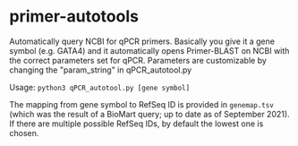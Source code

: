 # primer-autotools
Automatically query NCBI for qPCR primers. Basically you give it a gene symbol (e.g. GATA4) and it automatically opens Primer-BLAST on NCBI with the correct parameters set for qPCR. Parameters are customizable by changing the "param_string" in qPCR_autotool.py

Usage:
`python3 qPCR_autotool.py [gene symbol]`

The mapping from gene symbol to RefSeq ID is provided in `genemap.tsv` (which was the result of a BioMart query; up to date as of September 2021). If there are multiple possible RefSeq IDs, by default the lowest one is chosen.
